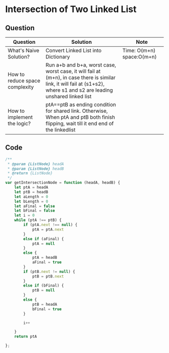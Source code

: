 # Intersection of Two Linked List

## Question

| Question                       | Solution                                                                                                                                                                 | Note                      |
| ------------------------------ | ------------------------------------------------------------------------------------------------------------------------------------------------------------------------ | ------------------------- |
| What's Naive Solution?         | Convert Linked List into Dictionary                                                                                                                                      | Time: O(m+n) space:O(m+n) |
| How to reduce space complexity | Run a+b and b+a, worst case, worst case, it will fail at (m+n), in case there is similar link, it will fail at (s1+s2), where s1 and s2 are leading unshared linked list |
| How to implement the logic?    | ptA==ptB as ending condition for shared link. Otherwise, When ptA and ptB both finish flipping, wait till it end end of the linkedlist                                   |                           |

## Code

```js
/**
 * @param {ListNode} headA
 * @param {ListNode} headB
 * @return {ListNode}
 */
var getIntersectionNode = function (headA, headB) {
    let ptA = headA
    let ptB = headB
    let aLength = 0
    let bLength = 0
    let aFinal = false
    let bFinal = false
    let i = 0
    while (ptA !== ptB) {
        if (ptA.next !== null) {
            ptA = ptA.next
        }
        else if (aFinal) {
            ptA = null
        }
        else {
            ptA = headB
            aFinal = true
        }
        if (ptB.next != null) {
            ptB = ptB.next
        }
        else if (bFinal) {
            ptB = null
        }
        else {
            ptB = headA
            bFinal = true
        }

        i++

    }
    return ptA

};
```
